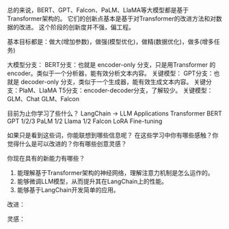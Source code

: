 总的来说，BERT、GPT、Falcon、PaLM、LlaMA等大模型都是基于Transformer架构的。
它们的创新点基本是基于对Transformer的改进方法和对数据的改进。
这个阶段的创新度并不强，偏工程。

基本目标都是：做大(增加参数)，做强(模型优化)，做精(数据优化)，做多(增多任务)




大模型分支：
BERT分支：也就是 encoder-only 分支，只是用Transformer 的encoder。类似于一个分析器，能有效分析文本内容。
    关键模型：
GPT分支：也就是 decoder-only 分支，类似于一个生成器，能有效生成文本内容。
    关键分支：PlaM、LlaMA
T5分支：encoder-decoder分支，了解较少。
    关键模型：GLM、Chat GLM、Falcon





目前为止你学习了些什么？
LangChain -> LLM Applications
Transformer
BERT
GPT 1/2/3
PaLM 1/2
Llama 1/2
Falcon
LoRA
Fine-tuning

如果只是看到这些词，你能联想到哪些信息呢？
在这些学习中你有哪些感触？你觉得什么是可以改进的？你有哪些创意灵感？

你现在具有的新能力有哪些？
1. 能理解基于Transformer架构的神经网络，理解注意力机制是怎么运作的。
2. 能够微调LLM模型，从而提升其在LangChain上的性能。
3. 能够基于LangChain开发简单的应用。


改进：




灵感：







